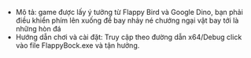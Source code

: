 - Mô tả: game được lấy ý tưởng từ Flappy Bird và Google Dino, bạn phải điều khiển phím lên xuống để bay nhảy né chướng ngại vật bay tới là những hòn đá
- Hướng dẫn chơi và cài đặt: Truy cập theo đường dẫn x64/Debug click vào file FlappyBock.exe và tận hưởng.
